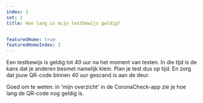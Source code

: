 ```yaml
---
index: 3
set: 2
title: Hoe lang is mijn testbewijs geldig?


featuredHome: true
featuredHomeIndex: 2
---
```

Een testbewijs is geldig tot 40 uur na het moment van testen. In die tijd is de kans dat je anderen besmet namelijk klein. Plan je test dus op tijd. En zorg dat jouw QR-code binnen 40 uur gescand is aan de deur. 

Goed om te weten: in 'mijn overzicht' in de CoronaCheck-app zie je hoe lang de QR-code nog geldig is.
